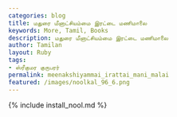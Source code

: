 ```yaml
---  
categories: blog  
title: மதுரை மீனாட்சியம்மை இரட்டை மணிமாலை
keywords: More, Tamil, Books  
description: மதுரை மீனாட்சியம்மை இரட்டை மணிமாலை
author: Tamilan  
layout: Ruby  
tags:     
- ஸ்ரீகுமர குருபரர்
permalink: meenakshiyammai_irattai_mani_malai  
featured: /images/noolkal_96_6.png  
---  
```

{% include install_nool.md %}  
